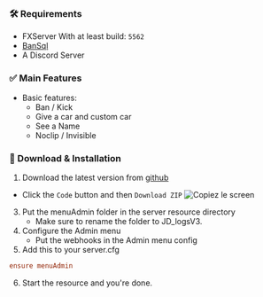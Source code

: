 ### 🛠 Requirements

- FXServer With at least build: `5562`
- [BanSql](https://github.com/Matdbx10/BanSql)
- A Discord Server

### ✅ Main Features
- Basic features:
    - Ban / Kick
    - Give a car and custom car
    - See a Name
    - Noclip / Invisible 


### 🔧 Download & Installation

1. Download the latest version from [github](https://github.com/Matdbx10/menuAdmin)
  - Click the `Code` button and then `Download ZIP`
  ![](https://i.imgur.com/iF4dxA5.png "Copiez le screen")
3. Put the menuAdmin folder in the server resource directory
    - Make sure to rename the folder to JD_logsV3.
4. Configure the Admin menu
    - Put the webhooks in the Admin menu config
5. Add this to your server.cfg
```cfg
ensure menuAdmin
```
6. Start the resource and you're done.

